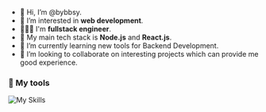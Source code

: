 - 👋 Hi, I’m @bybbsy.
- 👀 I’m interested in **web development**.
- 👩🏻‍💻 I'm **fullstack engineer**.
- 🧰 My main tech stack is **Node.js** and **React.js**.
- 🌱 I’m currently learning new tools for Backend Development.
- 💞️ I’m looking to collaborate on interesting projects which can provide me good experience.

<!---
bybbsy/bybbsy is a ✨ special ✨ repository because its `README.md` (this file) appears on your GitHub profile.
You can click the Preview link to take a look at your changes.
--->

<h3>🧰 My tools</h3>

![My Skills](https://skillicons.dev/icons?i=js,ts,nodejs,nest,react,vue,mysql,prisma,mongodb,docker,git,linux&theme=dark)
